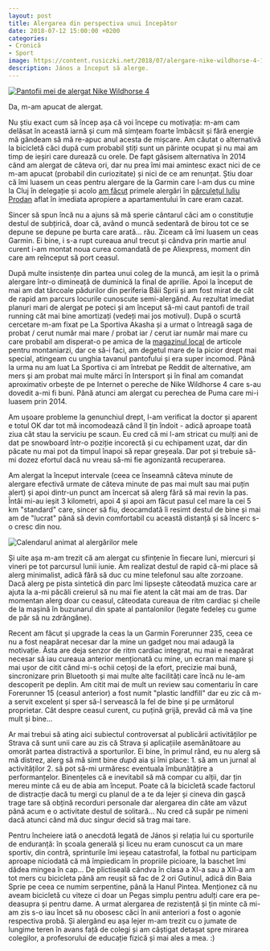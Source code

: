 ```yaml
---
layout: post
title: Alergarea din perspectiva unui începător
date: 2018-07-12 15:00:00 +0200
categories:
- Cronică
- Sport
image: https://content.rusiczki.net/2018/07/alergare-nike-wildhorse-4-1000x1000.jpg
description: János a început să alerge.
---
```

[![Pantofii mei de alergat Nike Wildhorse 4](https://content.rusiczki.net/2018/07/alergare-nike-wildhorse-4-1000x1000.jpg)](https://content.rusiczki.net/2018/07/alergare-nike-wildhorse-4.jpg)

Da, m-am apucat de alergat.

Nu știu exact cum să încep așa că voi începe cu motivația: m-am cam delăsat în această iarnă și cum mă simțeam foarte îmbâcsit și fără energie mă gândeam să mă re-apuc anul acesta de mișcare. Am căutat o alternativă la bicicletă căci după cum probabil știți sunt un părinte ocupat și nu mai am timp de ieșiri care durează cu orele. De fapt găsisem alternativa în 2014 când am alergat de câteva ori, dar nu prea îmi mai amintesc exact nici de ce m-am apucat (probabil din curiozitate) și nici de ce am renunțat. Știu doar că îmi luasem un ceas pentru alergare de la Garmin care l-am dus cu mine la Cluj în delegație și acolo [am făcut](https://www.rusiczki.net/2014/08/22/alti-10-ani/) primele alergări în [părculețul Iuliu Prodan](https://www.openstreetmap.org/#map=18/46.75762/23.57206) aflat în imediata apropiere a apartamentului în care eram cazat.

Sincer să spun încă nu a ajuns să mă sperie cântarul căci am o constituție destul de subțirică, doar că, având o muncă sedentară de birou tot ce se depune se depune pe burta care arată... rău. Ziceam că îmi luasem un ceas Garmin. Ei bine, i s-a rupt cureaua anul trecut și cândva prin martie anul curent i-am montat noua curea comandată de pe Aliexpress, moment din care am reînceput să port ceasul.

După multe insistențe din partea unui coleg de la muncă, am ieșit la o primă alergare într-o dimineață de duminică la final de aprilie. Apoi la început de mai am dat târcoale pădurilor din periferia Băii Sprii și am fost mirat de cât de rapid am parcurs locurile cunoscute semi-alergând. Au rezultat imediat planuri mari de alergat pe poteci și am început să-mi caut pantofi de trail running cât mai bine amortizați (vedeți mai jos motivul). După o scurtă cercetare m-am fixat pe La Sportiva Akasha și a urmat o întreagă saga de probat / cerut număr mai mare / probat iar / cerut iar număr mai mare cu care probabil am disperat-o pe amica de la [magazinul local](https://www.facebook.com/Alaska-Outdoor-Shop-167158273332818/) de articole pentru montaniarzi, dar ce să-i faci, am degetul mare de la picior drept mai special, atingeam cu unghia tavanul pantofului și era super incomod. Până la urma nu am luat La Sportiva ci am întrebat pe Reddit de alternative, am mers și am probat mai multe mărci în Intersport și în final am comandat aproximativ orbește de pe Internet o pereche de Nike Wildhorse 4 care s-au dovedit a-mi fi buni. Până atunci am alergat cu perechea de Puma care mi-i luasem prin 2014.

Am ușoare probleme la genunchiul drept, l-am verificat la doctor și aparent e totul OK dar tot mă incomodează când îl țin îndoit - adică aproape toată ziua cât stau la serviciu pe scaun. Eu cred că mi l-am stricat cu mulți ani de dat pe snowboard într-o poziție incorectă și cu echipament uzat, dar din păcate nu mai pot da timpul înapoi să repar greșeala. Dar pot și trebuie să-mi dozez efortul dacă nu vreau să-mi fie agonizantă recuperarea.

Am alergat la început intervale (ceea ce înseamnă câteva minute de alergare efectivă urmate de câteva minute de pas mai mult sau mai puțin alert) și apoi dintr-un punct am încercat să alerg fără să mai revin la pas. Întâi mi-au ieșit 3 kilometri, apoi 4 și apoi am făcut pasul cel mare la cei 5 km "standard" care, sincer să fiu, deocamdată îi resimt destul de bine și mai am de "lucrat" până să devin comfortabil cu această distanță și să încerc s-o cresc din nou.

![Calendarul animat al alergărilor mele](https://content.rusiczki.net/2018/07/alergare-calendar-animat.gif)

Și uite așa m-am trezit că am alergat cu sfințenie în fiecare luni, miercuri și vineri pe tot parcursul lunii iunie. Am realizat destul de rapid că-mi place să alerg minimalist, adică fără să duc cu mine telefonul sau alte zorzoane. Dacă alerg pe pista sintetică din parc îmi lipsește câteodată muzica care ar ajuta la a-mi păcăli creierul să nu mai fie atent la cât mai am de tras. Dar momentan alerg doar cu ceasul, câteodata cureaua de ritm cardiac și cheile de la mașină în buzunarul din spate al pantalonilor (legate fedeleș cu gume de păr să nu zdrăngăne).

Recent am făcut și upgrade la ceas la un Garmin Forerunner 235, ceea ce nu a fost neapărat necesar dar la mine un gadget nou mai adaugă la motivație. Ăsta are deja senzor de ritm cardiac integrat, nu mai e neapărat necesar să iau cureaua anterior menționată cu mine, un ecran mai mare și mai ușor de citit când mi-s ochii cețoși de la efort, precizie mai bună, sincronizare prin Bluetooth și mai multe alte facilități care încă nu le-am descoperit pe deplin. Am citit mai de mult un review sau comentariu în care Forerunner 15 (ceasul anterior) a fost numit "plastic landfill" dar eu zic că m-a servit excelent și sper să-l servească la fel de bine și pe următorul proprietar. Cât despre ceasul curent, cu puțină grijă, prevăd că mă va ține mult și bine...

Ar mai trebui să ating aici subiectul controversat al publicării activităților pe Strava că sunt unii care au zis că Strava și aplicațiile asemănătoare au omorât partea distractivă a sporturilor. Ei bine, în primul rând, eu nu alerg să mă distrez, alerg să mă simt bine *după* aia și îmi place: 1. să am un jurnal al activităților 2. să pot să-mi urmăresc eventuala îmbunătățire a performanțelor. Binențeles că e inevitabil să mă compar cu alții, dar țin mereu minte că eu de abia am început. Poate că la bicicletă scade factorul de distracție dacă tu mergi cu planul de a te da lejer și cineva din gașcă trage tare să obțină recorduri personale dar alergarea din câte am văzut până acum e o activitate destul de solitară... Nu cred că supăr pe nimeni dacă atunci când mă duc singur decid să trag mai tare.

Pentru încheiere iată o anecdotă legată de János și relația lui cu sporturile de enduranță: în școala generală și liceu nu eram cunoscut ca un mare sportiv, din contră, sprinturile îmi ieșeau catastrofal, la fotbal nu participam aproape niciodată că mă împiedicam în propriile picioare, la baschet îmi dădea mingea în cap... De plictiseală cândva în clasa a XI-a sau a XII-a am tot mers cu bicicleta până am reușit să fac de 2 ori Gutinul, adică din Baia Sprie pe ceea ce numim serpentine, până la Hanul Pintea. Menționez că nu aveam bicicletă cu viteze ci doar un Pegas simplu pentru adulți care era pe-deasupra și pentru dame. A urmat alergarea de rezistență și țin minte că mi-am zis s-o iau încet să nu obosesc căci în anii anteriori a fost o agonie respectiva probă. Și alergând eu așa lejer m-am trezit cu o jumate de lungime teren în avans față de colegi și am câștigat detașat spre mirarea colegilor, a profesorului de educație fizică și mai ales a mea. :)
